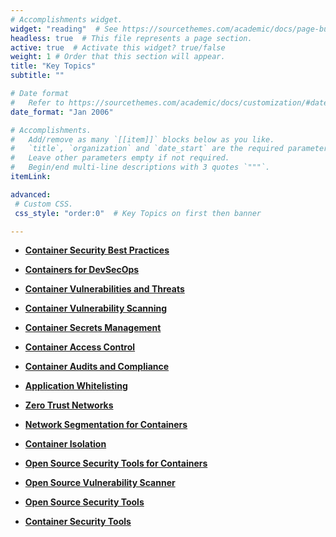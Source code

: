 ```yaml
---
# Accomplishments widget.
widget: "reading"  # See https://sourcethemes.com/academic/docs/page-builder/
headless: true  # This file represents a page section.
active: true  # Activate this widget? true/false
weight: 1 # Order that this section will appear.
title: "Key Topics"
subtitle: ""

# Date format
#   Refer to https://sourcethemes.com/academic/docs/customization/#date-format
date_format: "Jan 2006"

# Accomplishments.
#   Add/remove as many `[[item]]` blocks below as you like.
#   `title`, `organization` and `date_start` are the required parameters.
#   Leave other parameters empty if not required.
#   Begin/end multi-line descriptions with 3 quotes `"""`.
itemLink:

advanced:
 # Custom CSS. 
 css_style: "order:0"  # Key Topics on first then banner 

---
```


- **[Container Security Best Practices](/display/containers/Container+Security+Best+Practices)**  

- **[Containers for DevSecOps](/display/containers/Containers+for+DevSecOps)** 
- **[Container Vulnerabilities and Threats](/display/containers/Container+Vulnerabilities+and+Threats)**  


- **[Container Vulnerability Scanning](/display/containers/Container+Vulnerability+Scanning)**  

- **[Container Secrets Management](/display/containers/Container+Secrets+Management)** 
- **[Container Access Control](/display/containers/Container+Access+Control)** 
- **[Container Audits and Compliance](/display/containers/Container+Audits+and+Compliance)** 
- **[Application Whitelisting](/display/containers/Application+Whitelisting)** 
- **[Zero Trust Networks](/display/containers/Zero+Trust+Networks)** 
- **[Network Segmentation for Containers](/display/containers/Network+Segmentation+for+Containers)** 
- **[Container Isolation](/display/containers/Container+Isolation)** 
- **[Open Source Security Tools for Containers](/display/containers/Open+Source+Security+Tools+for+Containers)** 
- **[Open Source Vulnerability Scanner](/display/containers/Open+Source+Vulnerability+Scanner)** 
- **[Open Source Security Tools](/display/containers/Open+Source+Security+Tools)** 
- **[Container Security Tools](/display/containers/Container+Security+Tools)** 
